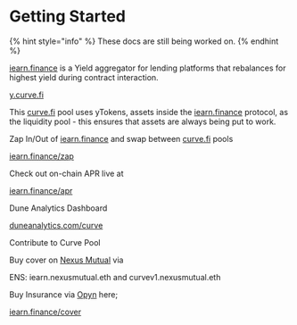 # Getting Started

{% hint style="info" %}
These docs are still being worked on.
{% endhint %}

[iearn.finance](https://iearn.finance) is a Yield aggregator for lending platforms that rebalances for highest yield during contract interaction.  

[y.curve.fi](https://y.curve.fi)  

This [curve.fi](https://www.curve.fi/) pool uses yTokens, assets inside the [iearn.finance](https://iearn.finance) protocol, as the liquidity pool - this ensures that assets are always being put to work.  

Zap In/Out of [iearn.finance](https://iearn.finance) and swap between [curve.fi](https://www.curve.fi/) pools

[iearn.finance/zap](https://iearn.finance/zap)  

Check out on-chain APR live at  

[iearn.finance/apr](https://iearn.finance/apr)  

Dune Analytics Dashboard  

[duneanalytics.com/curve](http://duneanalytics.com/curve)  

Contribute to Curve Pool  

Buy cover on [Nexus Mutual](https://app.nexusmutual.io/#/SmartContractCover) via  

ENS: iearn.nexusmutual.eth and curvev1.nexusmutual.eth  

Buy Insurance via [Opyn](http://opyn.co/) here;  

[iearn.finance/cover](https://iearn.finance/cover)  
